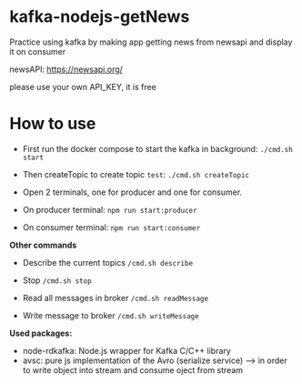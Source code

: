 # kafka-nodejs-getNews
Practice using kafka by making app getting news from newsapi and display it on consumer

newsAPI: https://newsapi.org/ 

please use your own API_KEY, it is free 

# How to use
- First run the docker compose to start the kafka in background: ``./cmd.sh start``
- Then createTopic to create topic ``test``: ``./cmd.sh createTopic``
- Open 2 terminals, one for producer and one for consumer. 

- On producer terminal: 
``npm run start:producer``

- On consumer terminal: 
``npm run start:consumer``


**Other commands**

- Describe the current topics 
``/cmd.sh describe `` 

- Stop 
``/cmd.sh stop``

- Read all messages in broker 
``/cmd.sh readMessage `` 

- Write message to broker 
``/cmd.sh writeMessage `` 

**Used packages:**
- node-rdkafka:  Node.js wrapper for Kafka C/C++ library 
- avsc: pure js implementation of the Avro (serialize service) --> in order to write object into stream and consume oject from stream

